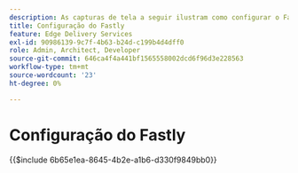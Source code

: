 ```yaml
---
description: As capturas de tela a seguir ilustram como configurar o Fastly para entregar conteúdo. As configurações essenciais são marcadas com um círculo vermelho.
title: Configuração do Fastly
feature: Edge Delivery Services
exl-id: 90986139-9c7f-4b63-b24d-c199b4d4dff0
role: Admin, Architect, Developer
source-git-commit: 646ca4f4a441bf1565558002dcd6f96d3e228563
workflow-type: tm+mt
source-wordcount: '23'
ht-degree: 0%

---
```


# Configuração do Fastly

{{$include 6b65e1ea-8645-4b2e-a1b6-d330f9849bb0}}
